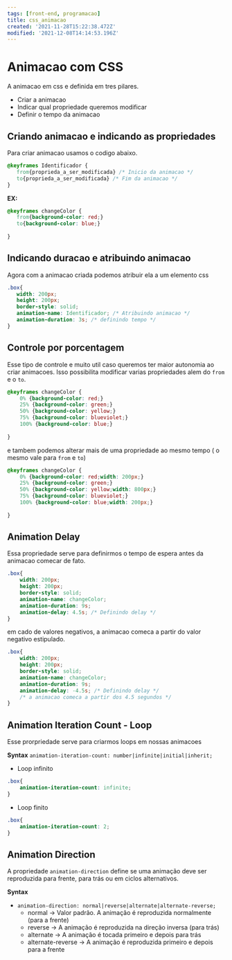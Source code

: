 ```yaml
---
tags: [front-end, programacao]
title: css_animacao
created: '2021-11-28T15:22:38.472Z'
modified: '2021-12-08T14:14:53.196Z'
---
```


 # Animacao com CSS

 A animacao em css e definida em tres pilares.
 - Criar a animacao
 - Indicar qual propriedade queremos modificar
 - Definir o tempo da animacao

 ## Criando animacao e indicando as propriedades

 Para criar animacao usamos o codigo abaixo.

 ```css
@keyframes Identificador {
    from{proprieda_a_ser_modificada} /* Inicio da animacao */
    to{proprieda_a_ser_modificada} /* Fim da animacao */
}
 ```

 **EX:**

 ```css
@keyframes changeColor {
    from{background-color: red;}
    to{background-color: blue;}
    
}
 ```

 ## Indicando duracao e atribuindo animacao

 Agora com a animacao criada podemos atribuir ela a um elemento css

 ```css
.box{
    width: 200px;
    height: 200px;
    border-style: solid;
    animation-name: Identificador; /* Atribuindo animacao */
    animation-duration: 3s; /* definindo tempo */
}

 ```

 ## Controle por porcentagem

Esse tipo de controle e muito util caso queremos ter maior autonomia ao criar animacoes. Isso possibilita modificar varias propriedades alem do `from` e o `to`.

```css
@keyframes changeColor {
    0% {background-color: red;}
    25% {background-color: green;}
    50% {background-color: yellow;}
    75% {background-color: blueviolet;}
    100% {background-color: blue;}
    
}
```

e tambem podemos alterar mais de uma propriedade ao mesmo tempo ( o mesmo vale para `from` e `to`)

```css
@keyframes changeColor {
    0% {background-color: red;width: 200px;}
    25% {background-color: green;}
    50% {background-color: yellow;width: 800px;}
    75% {background-color: blueviolet;}
    100% {background-color: blue;width: 200px;}
    
}
```
## Animation Delay

Essa propriedade serve para definirmos o tempo de espera antes da animacao comecar de fato.

```css
.box{
    width: 200px;
    height: 200px;
    border-style: solid;
    animation-name: changeColor;
    animation-duration: 9s;
    animation-delay: 4.5s; /* Definindo delay */
}
```
em cado de valores negativos, a animacao comeca a partir do valor negativo estipulado.

```css
.box{
    width: 200px;
    height: 200px;
    border-style: solid;
    animation-name: changeColor;
    animation-duration: 9s;
    animation-delay: -4.5s; /* Definindo delay */
    /* a animacao comeca a partir dos 4.5 segundos */
}
```

## Animation Iteration Count - Loop

Esse prorpriedade serve para criarmos loops em nossas animacoes

**Syntax**
`animation-iteration-count: number|infinite|initial|inherit;`

- Loop infinito
```css
.box{
    animation-iteration-count: infinite;
}
```

- Loop finito
```css
.box{
    animation-iteration-count: 2;
}
```

## Animation Direction

A propriedade `animation-direction` define se uma animação deve ser reproduzida para frente, para trás ou em ciclos alternativos.

**Syntax**
- `animation-direction: normal|reverse|alternate|alternate-reverse;`
    - normal -> Valor padrão. A animação é reproduzida normalmente (para a frente)
    - reverse -> A animação é reproduzida na direção inversa (para trás)
    - alternate -> A animação é tocada primeiro e depois para trás
    - alternate-reverse -> A animação é reproduzida primeiro e depois para a frente
